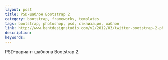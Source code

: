 ```yaml
---
layout: post
title: PSD-шаблон Bootstrap 2
category: bootstrap, frameworks, templates
tags: bootstrap, photoshop, psd, стилизация, шаблон
link: http://www.bentdesignstudio.com/v2/2012/03/twitter-bootstrap-2-photoshop-template-psd/
description:
keywords:
---
```


<p>PSD-вариант шаблона Bootstrap 2.</p>
